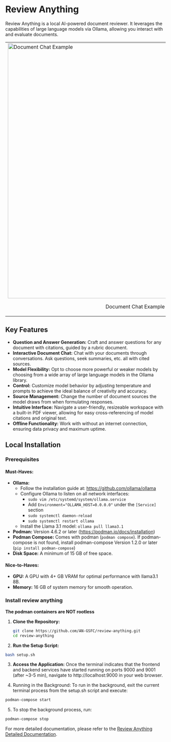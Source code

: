 # Review Anything

Review Anything is a local AI-powered document reviewer. It leverages the capabilities of large language models via Ollama, allowing you interact with and evaluate documents.
<table style="border: none;">
<tr>
<td><img src="https://github.com/user-attachments/assets/eb85c357-2c40-47bb-8e20-8274a8330fe0" alt="Document Chat Example" style="width: 800px;">
<p style="text-align: center;">Document Chat Example</p>
</td>
<td><img src="https://github.com/user-attachments/assets/37e1620c-9e69-46a4-a47d-0a43ae47bde2" alt="Question Answering Example" style="width: 800px;">
<p style="text-align: center;">Question Answering Example</p>
</td>
</tr>
</table>


## Key Features

* **Question and Answer Generation:** Craft and answer questions for any document with citations, guided by a rubric document.
* **Interactive Document Chat:** Chat with your documents through conversations. Ask questions, seek summaries, etc. all with cited sources.
* **Model Flexibility:** Opt to choose more powerful or weaker models by choosing from a wide array of large language models in the Ollama library.
* **Control:** Customize model behavior by adjusting temperature and prompts to achieve the ideal balance of creativity and accuracy.
* **Source Management:** Change the number of document sources the model draws from when formulating responses.
* **Intuitive Interface:** Navigate a user-friendly, resizeable workspace with a built-in PDF viewer, allowing for easy cross-referencing of model citations and original text.
* **Offline Functionality:** Work with without an internet connection, ensuring data privacy and maximum uptime.

## Local Installation

### Prerequisites

#### Must-Haves:

* **Ollama:**
    * Follow the installation guide at: https://github.com/ollama/ollama
    * Configure Ollama to listen on all network interfaces:
        * `sudo vim /etc/systemd/system/ollama.service`
        * Add `Environment="OLLAMA_HOST=0.0.0.0"` under the `[Service]` section
        * `sudo systemctl daemon-reload`
        * `sudo systemctl restart ollama`
    * Install the Llama 3.1 model: `ollama pull llama3.1`
* **Podman:** Version 4.6.2 or later (https://podman.io/docs/installation)
* **Podman Compose:** Comes with podman (`podman compose`). If podman-compose is not found, install podman-compose Version 1.2.0 or later (`pip install podman-compose`)
* **Disk Space:** A minimum of 15 GB of free space.

#### Nice-to-Haves:

* **GPU:** A GPU with 4+ GB VRAM for optimal performance with llama3.1 8B.
* **Memory:** 16 GB of system memory for smooth operation.

### Install review anything
**The podman containers are NOT rootless**
1. **Clone the Repository:**
   ```bash
   git clone https://github.com/AN-GSFC/review-anything.git
   cd review-anything
   ```

2. **Run the Setup Script:**
  ```bash
  bash setup.sh
  ```
3. **Access the Application:**
  Once the terminal indicates that the frontend and backend services have started running on ports 9000 and 9001 (after ~3-5 min),
  navigate to http://localhost:9000 in your web browser.

4. Running in the Background:
   To run in the background, exit the current terminal process from the setup.sh script and execute:
  ```bash
  podman-compose start
  ```
5. To stop the background process, run:
  ```bash
  podman-compose stop
  ```

For more detailed documentation, please refer to the [Review Anything Detailed Documentation](https://docs.google.com/document/d/1bnUrPJ8PPX8_4Jra3QLFk1232ffgnMcLsibvX0E1zyQ/edit?usp=sharing).
